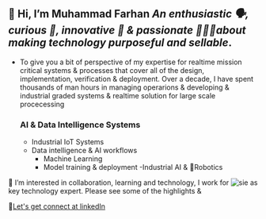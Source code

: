 ## 👋 Hi, I’m Muhammad Farhan   *An enthusiastic 🗣️, curious 🧠, innovative 🚀 & passionate 🧗🏾‍♀️about making technology purposeful and sellable*.   
- To give you a bit of perspective of my expertise for realtime mission critical systems & processes that cover all of the design, implementation, verification & deployment. Over a decade, I have spent thousands of man hours in managing operarions & developing & industrial graded systems & realtime solution for large scale procecessing
  ###  AI & Data Intelligence Systems 
    - Industrial IoT Systems
    - Data intelligence & AI workflows
      - Machine Learning
       - Model training & deployment
    -Industrial AI & 🤖Robotics

👀 I’m interested in collaboration, learning and technology, I work for ![sie](https://github.com/intigration/intigration/assets/25178774/bb7918ca-8f4f-4e1d-ad5e-fe6d8254fef4) as key technology expert. Please see some of the highlights & 

🤝[Let's get connect at linkedIn](https://www.linkedin.com/in/engr-farhan/)
